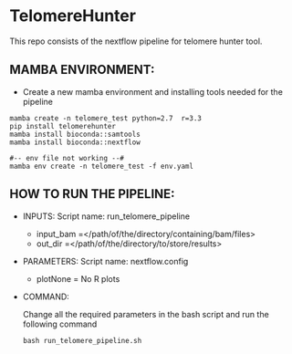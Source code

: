 # TelomereHunter
This repo consists of the nextflow pipeline for telomere hunter tool.

## MAMBA ENVIRONMENT:
- Create a new mamba environment and installing tools needed for the pipeline
```
mamba create -n telomere_test python=2.7  r=3.3
pip install telomerehunter
mamba install bioconda::samtools
mamba install bioconda::nextflow

#-- env file not working --#
mamba env create -n telomere_test -f env.yaml
```
## HOW TO RUN THE PIPELINE:
- INPUTS:
Script name: run_telomere_pipeline
    - input_bam   =</path/of/the/directory/containing/bam/files>
    - out_dir     =</path/of/the/directory/to/store/results>

- PARAMETERS:
Script name: nextflow.config
    - plotNone    = No R plots 
 
- COMMAND:

  Change all the required parameters in the bash script and run the following command

  ```
  bash run_telomere_pipeline.sh
  ```
